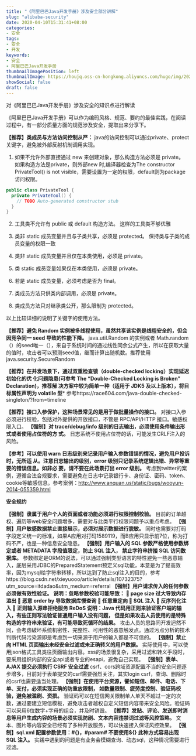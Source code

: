 ```yaml
---
title: "《阿里巴巴Java开发手册》涉及安全部分讲解"
slug: "alibaba-security"
date: 2020-04-10T15:31:41+08:00
categories:
- 安全
tags:
- 安全
- 开发
keywords:
- 安全
- 阿里巴巴Java开发手册
thumbnailImagePosition: left
thumbnailImage: https://houjq.oss-cn-hongkong.aliyuncs.com/hugo/img/20200410153752.png
showSocial: false
draft: false
---
```

对《阿里巴巴Java开发手册》涉及安全的知识点进行解读
<!--more-->

《阿里巴巴Java开发手册》可以作为编码风格、规范、要约的最佳实践，在阅读过程中，有一部分质量方面的规范涉及安全，提取出来分享下。

**【推荐】类成员与方法访问控制从严：**
java的访问控制可以通过private、protect关键字，避免被外部反射机制调用实现。

1. 如果不允许外部直接通过 new 来创建对象，那么构造方法必须是 private。
   如果构造方法是private，则外部new 时,编译器检查为The constructor PrivateTool() is not visible，需要设置为一定的权限，default则为package访问权限。

```java
public class PrivateTool {
  private PrivateTool() {
    // TODO Auto-generated constructor stub
  }
}
```

2. 工具类不允许有 public 或 default 构造方法。
   这样的工具类不够优雅

3. 类非 static 成员变量并且与子类共享，必须是 protected。
   保持类与子类的成员变量的权限一致

4. 类非 static 成员变量并且仅在本类使用，必须是 private。
5. 类 static 成员变量如果仅在本类使用，必须是 private。
6. 若是 static 成员变量，必须考虑是否为 final。
7. 类成员方法只供类内部调用，必须是 private。
8. 类成员方法只对继承类公开，那么限制为 protected。

以上比较详细的说明了关键字的使用方法。

**【推荐】避免 Random 实例被多线程使用，虽然共享该实例是线程安全的，但会因竞争同一 seed 导致的性能下降。**
java.util.Random 的实例或者 Math.random（）的seed唯一（），来自于系统时间的通过线性同余公式产生，所以在获取大量的值时，攻击者可以预测seed值，继而计算出随机数。推荐使用java.security.SecureRandom

**【推荐】在并发场景下，通过双重检查锁（double-checked locking）实现延迟初始化的优 化问题隐患(可参考 The “Double-Checked Locking is Broken” Declaration)，推荐解 决方案中较为简单一种（适用于 JDK5 及以上版本），将目标属性声明为 volatile 型***
参考https://race604.com/java-double-checked-singleton/?from=timeline

**【推荐】接口入参保护，这种场景常见的是用于做批量操作的接口。**
对接口入参必须进行校验，包括对外提供的开放接口，不管是 RPC/API/HTTP 接口。敏感权限入口。
**【强制】对 trace/debug/info 级别的日志输出，必须使用条件输出形式或者使用占位符的方 式。**
日志系统不使用占位符的话，可能发生CRLF注入的风险。

**【参考】可以使用 warn 日志级别来记录用户输入参数错误的情况，避免用户投诉时，无所适 从。注意日志输出的级别，error 级别只记录系统逻辑出错、异常等重要的错误信息。如非必 要，请不要在此场景打出 error 级别。**
   考虑到twitter的案例，遵循合法合规要求，需要避免在日志中记录银行卡、身份证、密码、token、cookie等敏感信息。参考案例：http://www.anquan.us/static/bugs/wooyun-2014-055359.html

**安全规约**

**【强制】隶属于用户个人的页面或者功能必须进行权限控制校验。**
目前的订单越权、遍历等web安全问题增多，需要对与此类平行权限问题予以重点考虑。
**【强制】用户敏感数据禁止直接展示，必须对展示数据进行脱敏。**
同时也需要对打码字段定义统一的标准，如果A应用对打码1589119，而B应用只显示前7位，称为打码不严，也是一种信息安全隐患。
**【强制】用户输入的 SQL 参数严格使用参数绑定或者 METADATA 字段值限定，防止 SQL 注入， 禁止字符串拼接 SQL 访问数据库。**
参数绑定是ORM的说法，可以通过强制类型语言的特性避免一些恶意输入，底层采用JDBC的PreparedStatement预定义sql功能，本意是为了提高效率，因为mysql给字符串转移，所以达到了防止sql注入的目的，参考https://blog.csdn.net/xieyuooo/article/details/10732375?utm_source=itdadao&utm_medium=referral
**【强制】用户请求传入的任何参数必须做有效性验证。 说明：忽略参数校验可能导致：  page size 过大导致内存溢出  恶意 order by 导致数据库慢查询  任意重定向  SQL 注入  反序列化注入  正则输入源串拒绝服务 ReDoS 说明：Java 代码用正则来验证客户端的输入，有些正则写法验证普通用户输入没有问题， 但是如果攻击人员使用的是特殊构造的字符串来验证，有可能导致死循环的结果。**
攻击人员的思路同开发迥然不同，会考虑破坏系统机密性、完整性、可用性的恶意触发点。通过污点分析的技术判断代码污染源即是考虑到一切来源于用户的输入都是不可信的。
**【强制】禁止向 HTML 页面输出未经安全过滤或未正确转义的用户数据。**
实际使用中，可以使用json格式工具类往页面输出内容。xss的场景很复杂，采用过滤和转义手段时，要采用组织内部的安全api或者专业的esapi，避免自己实现。
**【强制】表单、AJAX 提交必须执行 CSRF 安全过滤**
csrf、cors跨域资源配置不当的安全问题逐步增多，目前对于表单提交的csrf需要强烈关注，其实login csrf，查询、删除时的csrf也需要适当处理。
**【强制】在使用平台资源，譬如短信、邮件、电话、下单、支付，必须实现正确的防重放限制， 如数量限制、疲劳度控制、验证码校验，避免被滥刷、资损。**
验证码可以在短信网关限制单人单天不超过一定的次数，通过要建立短信模板，避免攻击者越权自定义短信内容带来安全风险。验证码可以采用6位数字+字母的组合，并及时销毁。
 **【推荐】发贴、评论、发送即时消息等用户生成内容的场景必须实现防刷、文本内容违禁词过滤等风控策略。**
文本、图片等内容安全已经有了多种开放服务，可以快速接入保证风控效果。
**【强制】sql.xml 配置参数使用：#{}，#param# 不要使用${} 此种方式容易出现 SQL 注入。**
实践中遇到的问题是有业务会模糊查询、动态sql，这种情况需要进行过滤。



[转载]: https://www.freebuf.com/column/173739.html	"《阿里巴巴Java开发手册》涉及安全部分讲解"

